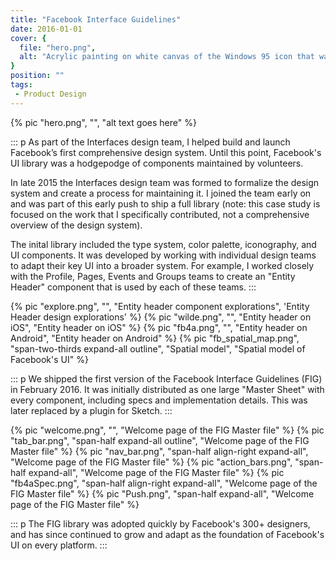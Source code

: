 ```yaml
---
title: "Facebook Interface Guidelines"
date: 2016-01-01
cover: {
  file: "hero.png",
  alt: "Acrylic painting on white canvas of the Windows 95 icon that was displayed when a file was not found"
}
position: ""
tags:
 - Product Design
---
```


{% pic "hero.png", "", "alt text goes here" %}

::: p
As part of the Interfaces design team, I helped build and launch Facebook’s first comprehensive design system. Until this point, Facebook's UI library was a hodgepodge of components maintained by volunteers.

In late 2015 the Interfaces design team was formed to formalize the design system and create a process for maintaining it. I joined the team early on and was part of this early push to ship a full library (note: this case study is focused on the work that I specifically contributed, not a comprehensive overview of the design system).

The inital library included the type system, color palette, iconography, and UI components. It was developed by working with individual design teams to adapt their key UI into a broader system. For example, I worked closely with the Profile, Pages, Events and Groups teams to create an "Entity Header" component that is used by each of these teams.
:::

{% pic "explore.png", "", "Entity header component explorations", 'Entity Header design explorations' %}
{% pic "wilde.png", "", "Entity header on iOS", "Entity header on iOS" %}
{% pic "fb4a.png", "", "Entity header on Android", "Entity header on Android" %}
{% pic "fb_spatial_map.png", "span-two-thirds expand-all outline", "Spatial model", "Spatial model of Facebook's UI" %}

::: p
We shipped the first version of the Facebook Interface Guidelines (FIG) in February 2016. It was initially distributed as one large "Master Sheet" with every component, including specs and implementation details. This was later replaced by a plugin for Sketch.
:::

{% pic "welcome.png", "", "Welcome page of the FIG Master file" %}
{% pic "tab_bar.png", "span-half expand-all outline", "Welcome page of the FIG Master file" %}
{% pic "nav_bar.png", "span-half align-right expand-all", "Welcome page of the FIG Master file" %}
{% pic "action_bars.png", "span-half expand-all", "Welcome page of the FIG Master file" %}
{% pic "fb4aSpec.png", "span-half align-right expand-all", "Welcome page of the FIG Master file" %}
{% pic "Push.png", "span-half expand-all", "Welcome page of the FIG Master file" %}

::: p
The FIG library was adopted quickly by Facebook's 300+ designers, and has since continued to grow and adapt as the foundation of Facebook's UI on every platform.
:::
